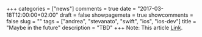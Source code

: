 +++
categories = ["news"]
comments = true
date = "2017-03-18T12:00:00+02:00"
draft = false
showpagemeta = true
showcomments = false
slug = ""
tags = ["andrea", "stevanato", "swift", "ios", "ios-dev"]
title = "Maybe in the future"
description = "TBD"
+++
Note: This article [Link](/).
